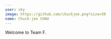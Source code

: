 ```yaml
---
user: sky
image: https://github.com/chuckjee.png?size=50
name: Chuck-jee CHAU
---
```

Welcome to Team F.
